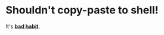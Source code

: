 # Shouldn't copy-paste to shell!
It's [**bad habit**](https://marcobellaccini.github.io/shouldntcopy/).
